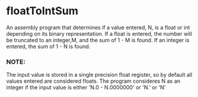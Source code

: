 # floatToIntSum

An assembly program that determines if a value entered, N, is a float or int depending on its binary representation. If a float is entered, the number will be truncated to an integer,M, and the sum of 1 - M is found. If an integer is entered, the sum of 1 - N is found.

### NOTE: 
The input value is stored in a single precision float register, so by default all values entered are considered floats. The program consideres N as an integer if the input value is either 'N.0 - N.0000000' or 'N.' or 'N'
